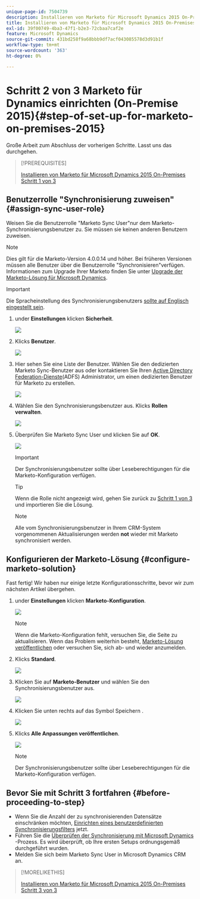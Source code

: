 ```yaml
---
unique-page-id: 7504739
description: Installieren von Marketo für Microsoft Dynamics 2015 On-Premises Schritt 2 von 3 - Marketo Docs - Produktdokumentation
title: Installieren von Marketo für Microsoft Dynamics 2015 On-Premises Schritt 2 von 3
exl-id: 39f00749-4ba3-47f1-b2e3-72cbaa7caf2e
feature: Microsoft Dynamics
source-git-commit: 431bd258f9a68bbb9df7acf043085578d3d91b1f
workflow-type: tm+mt
source-wordcount: '363'
ht-degree: 0%

---
```


# Schritt 2 von 3 Marketo für Dynamics einrichten (On-Premise 2015){#step-of-set-up-for-marketo-on-premises-2015}

Große Arbeit zum Abschluss der vorherigen Schritte. Lasst uns das durchgehen.

>[!PREREQUISITES]
>
>[Installieren von Marketo für Microsoft Dynamics 2015 On-Premises Schritt 1 von 3](/help/marketo/product-docs/crm-sync/microsoft-dynamics-sync/sync-setup/connecting-to-legacy-versions/step-1-of-3-install-2015.md)

## Benutzerrolle &quot;Synchronisierung zuweisen&quot; {#assign-sync-user-role}

Weisen Sie die Benutzerrolle &quot;Marketo Sync User&quot;nur dem Marketo-Synchronisierungsbenutzer zu. Sie müssen sie keinen anderen Benutzern zuweisen.

>[!NOTE]
>
>Dies gilt für die Marketo-Version 4.0.0.14 und höher. Bei früheren Versionen müssen alle Benutzer über die Benutzerrolle &quot;Synchronisieren&quot;verfügen. Informationen zum Upgrade Ihrer Marketo finden Sie unter [Upgrade der Marketo-Lösung für Microsoft Dynamics](/help/marketo/product-docs/crm-sync/microsoft-dynamics-sync/sync-setup/update-the-marketo-solution-for-microsoft-dynamics.md).

>[!IMPORTANT]
>
>Die Spracheinstellung des Synchronisierungsbenutzers [sollte auf Englisch eingestellt sein](https://portal.dynamics365support.com/knowledgebase/article/KA-01201/en-us).

1. under **Einstellungen** klicken **Sicherheit**.

   ![](assets/assign1.png)

1. Klicks **Benutzer**.

   ![](assets/assign2.png)

1. Hier sehen Sie eine Liste der Benutzer. Wählen Sie den dedizierten Marketo Sync-Benutzer aus oder kontaktieren Sie Ihren [Active Directory Federation-Dienste](https://msdn.microsoft.com/en-us/library/bb897402.aspx)(ADFS) Administrator, um einen dedizierten Benutzer für Marketo zu erstellen.

   ![](assets/image2015-3-26-10-3a39-3a35.png)

1. Wählen Sie den Synchronisierungsbenutzer aus. Klicks **Rollen verwalten**.

   ![](assets/assign4.png)

1. Überprüfen Sie Marketo Sync User und klicken Sie auf **OK**.

   ![](assets/assign5.png)

   >[!IMPORTANT]
   >
   >Der Synchronisierungsbenutzer sollte über Leseberechtigungen für die Marketo-Konfiguration verfügen.

   >[!TIP]
   >
   >Wenn die Rolle nicht angezeigt wird, gehen Sie zurück zu [Schritt 1 von 3](/help/marketo/product-docs/crm-sync/microsoft-dynamics-sync/sync-setup/connecting-to-legacy-versions/step-1-of-3-install-2015.md) und importieren Sie die Lösung.

   >[!NOTE]
   >
   >Alle vom Synchronisierungsbenutzer in Ihrem CRM-System vorgenommenen Aktualisierungen werden **not** wieder mit Marketo synchronisiert werden.

## Konfigurieren der Marketo-Lösung {#configure-marketo-solution}

Fast fertig! Wir haben nur einige letzte Konfigurationsschritte, bevor wir zum nächsten Artikel übergehen.

1. under **Einstellungen** klicken **Marketo-Konfiguration**.

   ![](assets/configure1.png)

   >[!NOTE]
   >
   >Wenn die Marketo-Konfiguration fehlt, versuchen Sie, die Seite zu aktualisieren. Wenn das Problem weiterhin besteht, [Marketo-Lösung veröffentlichen](/help/marketo/product-docs/crm-sync/microsoft-dynamics-sync/sync-setup/connecting-to-legacy-versions/step-1-of-3-install-2015.md) oder versuchen Sie, sich ab- und wieder anzumelden.

1. Klicks **Standard**.

   ![](assets/configure2.png)

1. Klicken Sie auf **Marketo-Benutzer** und wählen Sie den Synchronisierungsbenutzer aus.

   ![](assets/configure3.png)

1. Klicken Sie unten rechts auf das Symbol Speichern .

   ![](assets/configure4.png)

1. Klicks **Alle Anpassungen veröffentlichen**.

   ![](assets/publish-all-customizations1.png)

   >[!NOTE]
   >
   >Der Synchronisierungsbenutzer sollte über Leseberechtigungen für die Marketo-Konfiguration verfügen.

## Bevor Sie mit Schritt 3 fortfahren {#before-proceeding-to-step}

* Wenn Sie die Anzahl der zu synchronisierenden Datensätze einschränken möchten, [Einrichten eines benutzerdefinierten Synchronisierungsfilters](/help/marketo/product-docs/crm-sync/microsoft-dynamics-sync/create-a-custom-dynamics-sync-filter.md) jetzt.
* Führen Sie die [Überprüfen der Synchronisierung mit Microsoft Dynamics](/help/marketo/product-docs/crm-sync/microsoft-dynamics-sync/sync-setup/validate-microsoft-dynamics-sync.md) -Prozess. Es wird überprüft, ob Ihre ersten Setups ordnungsgemäß durchgeführt wurden.
* Melden Sie sich beim Marketo Sync User in Microsoft Dynamics CRM an.

>[!MORELIKETHIS]
>
>[Installieren von Marketo für Microsoft Dynamics 2015 On-Premises Schritt 3 von 3](/help/marketo/product-docs/crm-sync/microsoft-dynamics-sync/sync-setup/connecting-to-legacy-versions/step-3-of-3-connect-2015.md)
